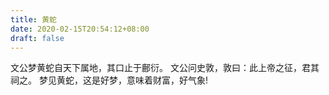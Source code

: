 ```yaml
---
title: 黄蛇
date: 2020-02-15T20:54:12+08:00
draft: false
---
```


文公梦黄蛇自天下属地，其口止于鄜衍。
文公问史敦，敦曰：此上帝之征，君其祠之。
梦见黄蛇，这是好梦，意味着财富，好气象!